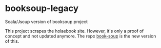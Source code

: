 # booksoup-legacy
Scala/Jsoup version of booksoup project

This project scrapes the holaebook site. However, it's only a proof of concept and not updated anymore. 
The repo [book-soup](https://github.com/rubenwap/book-soup) is the new version of this. 

